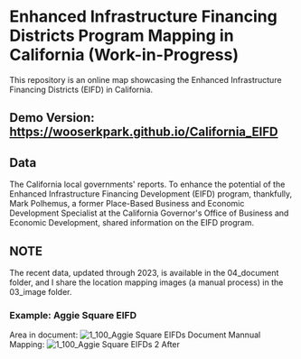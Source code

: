 # Enhanced Infrastructure Financing Districts Program Mapping in California (Work-in-Progress)
This repository is an online map showcasing the Enhanced Infrastructure Financing Districts (EIFD) in California.

## Demo Version: https://wooserkpark.github.io/California_EIFD

## Data
The California local governments' reports. To enhance the potential of the Enhanced Infrastructure Financing Development (EIFD) program, thankfully, Mark Polhemus, a former Place-Based Business and Economic Development Specialist at the California Governor's Office of Business and Economic Development, shared information on the EIFD program. 

## NOTE
The recent data, updated through 2023, is available in the 04_document folder, and I share the location mapping images (a manual process) in the 03_image folder.

### Example: Aggie Square EIFD
Area in document: ![1_100_Aggie Square EIFDs Document](https://github.com/user-attachments/assets/992db389-d678-4a34-b186-9a5ae9eebebb)
Mannual Mapping: ![1_100_Aggie Square EIFDs 2 After](https://github.com/user-attachments/assets/1f598a5b-891c-4675-99ac-0f2915c36aae)
